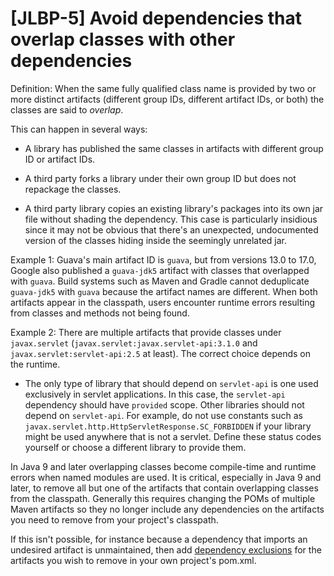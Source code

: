 # [JLBP-5] Avoid dependencies that overlap classes with other dependencies

Definition: When the same fully qualified class name is provided by
  two or more distinct artifacts (different group IDs, different
  artifact IDs, or both) the classes are said to *overlap*.

This can happen in several ways:

* A library has published the same classes in
  artifacts with different group ID or artifact IDs.

* A third party forks a library under their own group ID but does not repackage the classes.

* A third party library copies an existing library's packages
into its own jar file without shading the dependency. This case is particularly
insidious since it may not be obvious that there's an unexpected, undocumented
version of the classes hiding inside the seemingly unrelated jar.

Example 1: Guava's main artifact ID is `guava`, but from versions 13.0 to 17.0,
  Google also published a `guava-jdk5` artifact with classes that overlapped
  with `guava`. Build systems such as Maven and Gradle cannot deduplicate
  `guava-jdk5` with `guava` because the artifact names are different.
  When both artifacts appear in the classpath, users encounter
  runtime errors resulting from classes and methods not being found.

Example 2: There are multiple artifacts that provide classes under
  `javax.servlet` (`javax.servlet:javax.servlet-api:3.1.0` and
  `javax.servlet:servlet-api:2.5` at least). The correct choice
  depends on the runtime.
  - The only type of library that should depend on `servlet-api` is
    one used exclusively in servlet applications. In this case,
    the `servlet-api` dependency should have `provided` scope. Other libraries should
    not depend on `servlet-api`. For example, do not use constants such as
    `javax.servlet.http.HttpServletResponse.SC_FORBIDDEN` if your library
    might be used anywhere that is not a servlet. Define these status codes
    yourself or choose a different library to provide them.

In Java 9 and later overlapping classes become compile-time and runtime errors when
named modules are used. It is critical, especially in Java 9 and later,
to remove all but one of the artifacts that contain overlapping classes from the classpath.
Generally this requires changing the POMs of multiple Maven artifacts so they no 
longer include any dependencies on the artifacts you need to remove from your
project's classpath.

If this isn't possible, for instance because a dependency that imports an undesired
artifact is unmaintained, then add
[dependency exclusions](https://maven.apache.org/guides/introduction/introduction-to-optional-and-excludes-dependencies.html)
for the artifacts you wish to remove in your own project's pom.xml.
